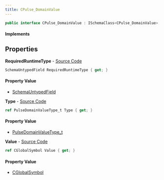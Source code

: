 ```yaml
---
title: CPulse_DomainValue
---
```


```csharp
public interface CPulse_DomainValue : ISchemaClass<CPulse_DomainValue>, ISchemaField, ISchemaClass, INativeHandle
```

#### Implements

## Properties

**RequiredRuntimeType** - [Source Code](https://github.com/swiftly-solution/swiftlys2/blob/main/managed/src/SwiftlyS2.Generated/Schemas/Interfaces/CPulse_DomainValue.cs#L21)

```csharp
SchemaUntypedField RequiredRuntimeType { get; }
```

#### Property Value

- [SchemaUntypedField](/docs/api/shared/schemas/schemauntypedfield)

**Type** - [Source Code](https://github.com/swiftly-solution/swiftlys2/blob/main/managed/src/SwiftlyS2.Generated/Schemas/Interfaces/CPulse_DomainValue.cs#L16)

```csharp
ref PulseDomainValueType_t Type { get; }
```

#### Property Value

- [PulseDomainValueType_t](/docs/api/shared/schemadefinitions/pulsedomainvaluetype_t)

**Value** - [Source Code](https://github.com/swiftly-solution/swiftlys2/blob/main/managed/src/SwiftlyS2.Generated/Schemas/Interfaces/CPulse_DomainValue.cs#L18)

```csharp
ref CGlobalSymbol Value { get; }
```

#### Property Value

- [CGlobalSymbol](/docs/api/shared/natives/cglobalsymbol)

